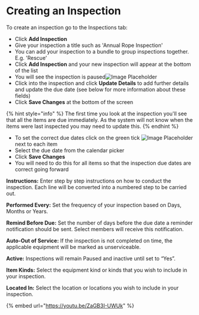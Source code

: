# Creating an Inspection

To create an inspection go to the Inspections tab:

* Click **Add Inspection**
* Give your inspection a title such as 'Annual Rope Inspection'
* You can add your inspection to a bundle to group inspections together. E.g. 'Rescue'
* Click **Add Inspection** and your new inspection will appear at the bottom of the list
* You will see the inspection is paused![Image Placeholder](https://support.d4h.org/desk/file/10285336/2020-07-03%20at%2014.14.png)
* Click into the inspection and click **Update Details** to add further details and update the due date \(see below for more information about these fields\)
* Click **Save Changes** at the bottom of the screen

{% hint style="info" %}
The first time you look at the inspection you'll see that all the items are due immediately. As the system will not know when the items were last inspected you may need to update this. 
{% endhint %}

* To set the correct due dates click on the green tick ![Image Placeholder](https://support.d4h.org/desk/file/10285471/image.png) next to each item
* Select the due date from the calendar picker
* Click **Save Changes**
* You will need to do this for all items so that the inspection due dates are correct going forward

  
**Instructions:** Enter step by step instructions on how to conduct the inspection. Each line will be converted into a numbered step to be carried out.  
  
**Performed Every:** Set the frequency of your inspection based on Days, Months or Years.  
  
**Remind Before Due:** Set the number of days before the due date a reminder notification should be sent. Select members will receive this notification.  
  
**Auto-Out of Service:** If the inspection is not completed on time, the applicable equipment will be marked as unserviceable.  
  
**Active:** Inspections will remain Paused and inactive until set to “Yes”.  
  
**Item Kinds:** Select the equipment kind or kinds that you wish to include in your inspection.  
  
**Located In:** Select the location or locations you wish to include in your inspection. 



{% embed url="https://youtu.be/ZaGB3I-UWUk" %}



  


